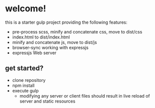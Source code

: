 # welcome!

this is a starter gulp project providing the following features:

* pre-process scss, minify and concatenate css, move to dist/css
* index.html to dist/index.html
* minify and concatenate js, move to dist/js
* browser-sync working with expressjs
* expressjs Web server

## get started?

* clone repository
* npm install
* execute gulp
  * modifying any server or client files should result in live reload of server and static resources
